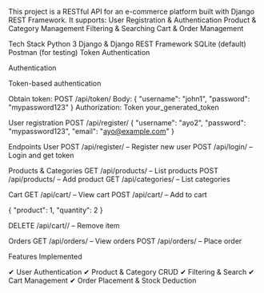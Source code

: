 This project is a RESTful API for an e-commerce platform built with Django REST Framework.
It supports:
User Registration & Authentication
Product & Category Management
Filtering & Searching
Cart & Order Management

Tech Stack
Python 3
Django & Django REST Framework
SQLite (default)
Postman (for testing)
Token Authentication


Authentication

Token-based authentication

Obtain token:
POST /api/token/
Body:
{ 
  "username": "john1", 
  "password": "mypassword123" 
}
Authorization: Token your_generated_token

User registration
POST /api/register/
{
  "username": "ayo2",
  "password": "mypassword123",
  "email": "ayo@example.com"
}


Endpoints
User
POST /api/register/ – Register new user
POST /api/login/ – Login and get token

Products & Categories
GET /api/products/ – List products
POST /api/products/ – Add product
GET /api/categories/ – List categories

Cart
GET /api/cart/ – View cart
POST /api/cart/ – Add to cart

{
  "product": 1,
  "quantity": 2
}

DELETE /api/cart/<id>/ – Remove item

Orders
GET /api/orders/ – View orders
POST /api/orders/ – Place order

Features Implemented

✔ User Authentication
✔ Product & Category CRUD
✔ Filtering & Search
✔ Cart Management
✔ Order Placement & Stock Deduction